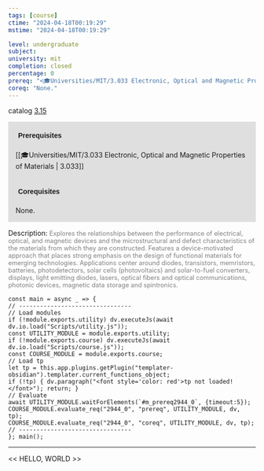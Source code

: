 ```yaml
---
tags: [course]
ctime: "2024-04-18T00:19:29"
mstime: "2024-04-18T00:19:29"

level: undergraduate
subject: 
university: mit
completion: closed
percentage: 0
prereq: "<🎓Universities/MIT/3.033 Electronic, Optical and Magnetic Properties of Materials>"
coreq: "None."
---
```


catalog [3.15](http://student.mit.edu/catalog/m3a.html#3.15)

<span style="display: block; padding: 15px; background-color: rgb(100, 100, 100, 0.2);"><font id="m_prereq2944_0" style="display: block; font-family: Arial, sans-serif; font-weight: bold; padding: 5px">Prerequisites</font><br><span id="prereq2944_0">[[🎓Universities/MIT/3.033 Electronic, Optical and Magnetic Properties of Materials | 3.033]]</span></span>
<span style="display: block; padding: 15px; background-color: rgb(100, 100, 100, 0.2);"><font id="m_coreq2944_0" style="display: block; font-family: Arial, sans-serif; font-weight: bold; padding: 5px">Corequisites</font><br><span id="coreq2944_0">None.</span></span>

<font style="">Description:</font>
<font style="color: grey; font-size: 0.8rem;">Explores the relationships between the performance of electrical, optical, and magnetic devices and the microstructural and defect characteristics of the materials from which they are constructed. Features a device-motivated approach that places strong emphasis on the design of functional materials for emerging technologies. Applications center around diodes, transistors, memristors, batteries, photodetectors, solar cells (photovoltaics) and solar-to-fuel converters, displays, light emitting diodes, lasers, optical fibers and optical communications, photonic devices, magnetic data storage and spintronics.</font>

```dataviewjs
const main = async _ => {
// --------------------------------
// Load modules
if (!module.exports.utility) dv.executeJs(await dv.io.load("Scripts/utility.js"));
const UTILITY_MODULE = module.exports.utility;
if (!module.exports.course) dv.executeJs(await dv.io.load("Scripts/course.js"));
const COURSE_MODULE = module.exports.course;
// Load tp
let tp = this.app.plugins.getPlugin("templater-obsidian").templater.current_functions_object;
if (!tp) { dv.paragraph("<font style='color: red'>tp not loaded!</font>"); return; }
// Evaluate
await UTILITY_MODULE.waitForElements(`#m_prereq2944_0`, {timeout:5});
COURSE_MODULE.evaluate_req("2944_0", "prereq", UTILITY_MODULE, dv, tp);
COURSE_MODULE.evaluate_req("2944_0", "coreq", UTILITY_MODULE, dv, tp);
// --------------------------------
}; main();
```

---

<< HELLO, WORLD >>
